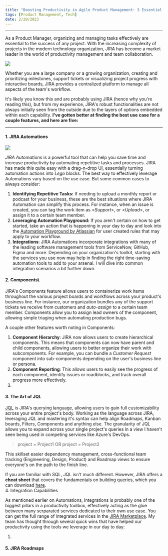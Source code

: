 ```yaml
---
title: "Boosting Productivity in Agile Product Management: 5 Essential JIRA Features for Success"
tags: [Product Management, Tech]
date: 2/20/2023
---
```


* * * * *

As a Product Manager, organizing and managing tasks effectively are essential to the success of any project. With the increasing complexity of projects in the modern technology organization, JIRA has become a market leader in the world of productivity management and team collaboration.
<!--more-->

![](https://cdn-images-1.medium.com/max/1600/1*4rZXmkDCM2xLdJOiZ9mbWQ.jpeg)

Whether you are a large company or a growing organization, creating and prioritizing milestones, support tickets or visualizing project progress with interactive boards, JIRA provides a centralized platform to manage all aspects of the team's workflow. 

It's likely you know this and are probably using JIRA (hence why you're reading this), but from my experience, JIRA's robust functionalities are not always initially seen from the outside due to the layers of options embedded within each capability. **I've gotten better at finding the best use case for a couple features, and here are five:**

* * * * *

#### 1\. JIRA Automations

![](https://cdn-images-1.medium.com/max/1600/1*mciTF9lm7jh-iDFrrWOAxA.png)

*JIRA Automations* is a powerful tool that can help you save time and increase productivity by automating repetitive tasks and processes. JIRA has made this quite easy with a drag-n-drop UI, essentially turning automation actions into *Lego* blocks. The best way to effectively leverage Automations vary based on the use case. But some common cases to always consider:

1.  **Identifying Repetitive Tasks:** If needing to upload a monthly report or podcast for your business, these are the best situations where JIRA Automation can simplify this process. For instance, when an issue is created, you can tag the work item as <*Support*>, or <*Upload*>, or assign it to a certain team member. 
2.  **Leveraging Automation Playground:** If you aren't certain on how to get started, take an action that is happening in your day to day and look into the [Automation Playground by Atlassian](https://www.atlassian.com/software/jira/automation-template-library/rules#/rule-list?systemLabelId=all&page=1&pageSize=20&sortKey=name&sortOrder=ASC) for user created rules that may apply to your workflow.
3.  **Integrations**: JIRA Automations incorporate integrations with many of the leading software management tools from ServiceNow, GitHub, Figma and more. Depending on your organization's toolkit, starting with the services you use now may help in finding the right time-saving automation tools to add to your arsenal. I will dive into common integration scenarios a bit further down.

#### 2\. Components\
JIRA's Components feature allows users to containerize work items throughout the various project boards and workflows across your product's business line. For instance, our organization bundles any of the support tickets we receive from customers and *auto-assign* to a certain team member. Components allow you to assign lead owners of the component, allowing simple triaging when automating production bugs.

A couple other features worth noting in Components: 

1.  **Component Hierarchy**: JIRA now allows users to create hierarchical components. This means that components can now have parent and child components, allowing users to better organize their work with subcomponents. For example, you can bundle a *Customer Request* component into sub-components depending on the user's business line or persona.
2.  **Component Reporting**: This allows users to easily see the progress of each component, identify issues or roadblocks, and track overall progress more effectively.
3.

#### 3\. The Art of JQL

[JQL](https://www.atlassian.com/software/jira/guides/jql/overview) is JIRA's querying language, allowing users to gain full customizability across your entire project's body. Working as the language across JIRA, leveraging JQL and mastering it's syntax can help align Roadmaps, Kanban boards, Filters, Components and anything else. The granularity of JQL allows you to expand across your single project's queries in a view I haven't seen being used in competing services like Azure's DevOps.

> project = Project1 OR project = Project2

This skillset easier dependency management, cross-functional team tracking (Engineering, Design, Product) and Roadmap views to ensure everyone's on the path to the finish line.

If you are familiar with SQL, JQL isn't much different. However, JIRA offers a **cheat sheet** that covers the fundamentals on building queries, which you can download [here](https://atlassianblog.wpengine.com/wp-content/uploads/2022/03/atlassian-jql-cheat-sheet-2.pdf).\
4\. Integration Capabilities

As mentioned earlier on Automations, Integrations is probably one of the biggest pillars in a productivity toolbox, effectively acting as the glue between many serparated services dedicated to their own use case. You can get the full range of integrated services in the [JIRA Marketplace](https://marketplace.atlassian.com/#). My team has thought through several quick wins that have helped our productivity using the tools we leverage in our day to day:

1.

#### 5\. JIRA Roadmaps